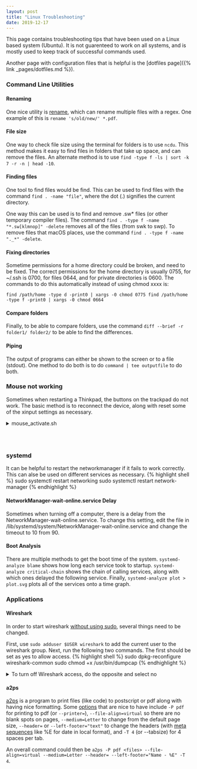 ```yaml
---
layout: post
title: "Linux Troubleshooting"
date: 2019-12-17
---
```

<!-- file:///home/miles/Documents/Scripts/usefulCMDs -->
This page contains troubleshooting tips that have been used on a Linux based system
(Ubuntu). It is not guarenteed to work on all systems, and is mostly used to keep track of
successful commands used.

Another page with configuration files that is helpful is the [dotfiles page]({% link
_pages/dotfiles.md %}).

### Command Line Utilities

#### Renaming
One nice utility is [rename](https://www.commandlinux.com/man-page/man1/rename.1.html),
which can rename multiple files with a regex. One example of this is
`rename 's/old/new/' *.pdf`.

#### File size
One way to check file size using the terminal for folders is to use `ncdu`. This method
makes it easy to find files in folders that take up space, and can remove the files. An
alternate method is to use `find -type f -ls | sort -k 7 -r -n | head -10`.

#### Finding files
One tool to find files would be find. This can be used to find files with the command
`find . -name "file"`, where the dot (.) signifies the current directory.

One way this can be used is to find and remove .sw\* files (or other temporary compiler
files). The command `find . -type f -name "*.sw[klmnop]" -delete` removes all of the files
(from swk to swp). To remove files that macOS places, use the command
`find . -type f -name "._*" -delete`.

#### Fixing directories
Sometime permissions for a home directory could be broken, and need to be fixed. The
correct permissions for the home directory is usually 0755, for \~/.ssh is 0700, for files
0644, and for private directories is 0600. The commands to do this automatically instead
of using chmod xxxx is:

`find /path/home -type d -print0 | xargs -0 chmod 0775
find /path/home -type f -print0 | xargs -0 chmod 0664`

#### Compare folders
Finally, to be able to compare folders, use the command
`diff --brief -r folder1/ folder2/` to be able to find the differences.

#### Piping
The output of programs can either be shown to the screen or to a file (stdout). One method
to do both is to do `command | tee outputfile` to do both.

### Mouse not working
Sometimes when restarting a Thinkpad, the buttons on the trackpad do not work. The basic
method is to reconnect the device, along with reset some of the xinput settings as
necessary.

<details>
<summary>mouse_activate.sh</summary>
{% highlight shell %}
{% include mouse_activate.sh %}
{% endhighlight %}
</details>
<h6>&nbsp;</h6>

### systemd
It can be helpful to restart the networkmanager if it fails to work correctly. This can
alse be used on different services as necessary.
{% highlight shell %}
sudo systemctl restart networking
sudo systemctl restart network-manager
{% endhighlight %}

#### NetworkManager-wait-online.service Delay
Sometimes when turning off a computer, there is a delay from the
NetworkManager-wait-online.service. To change this setting, edit the file in
/lib/systemd/system/NetworkManager-wait-online.service and change the timeout to 10 from
90.

#### Boot Analysis
There are multiple methods to get the boot time of the system. `systemd-analyze blame`
shows how long each service took to startup. `systemd-analyze critical-chain` shows the
chain of calling services, along with which ones delayed the following service. Finally,
`systemd-analyze plot > plot.svg` plots all of the services onto a time graph.

### Applications

#### Wireshark
In order to start wireshark [without using
sudo](https://askubuntu.com/questions/748941/im-not-able-to-use-wireshark-couldnt-run-usr-bin-dumpcap-in-child-process),
several things need to be changed.

First, use `sudo adduser $USER wireshark` to add the current user to the wireshark group.
Next, run the following two commands. The first should be set as yes to allow access.
{% highlight shell %}
sudo dpkg-reconfigure wireshark-common
sudo chmod +x /usr/bin/dumpcap
{% endhighlight %}

<details>
<summary>To turn off Wireshark access, do the opposite and select no</summary>
{% highlight shell %}
sudo dpkg-reconfigure wireshark-common
sudo chmod -x /usr/bin/dumpcap
{% endhighlight %}
</details>


#### a2ps
[a2ps](https://linux.die.net/man/1/a2ps) is a program to print files (like code) to
postscript or pdf along with having nice formatting. Some
[options](http://web.engr.oregonstate.edu/~traylor/ece473/beamer_lectures/a2ps.pdf) that
are nice to have include `-P pdf` for printing to pdf (or `--printer=`),
`--file-align=virtual` so there are no blank spots on pages, `--medium=Letter` to change
from the default page size, `--header=` or `--left-footer="text"` to change the headers
(with [meta sequences](http://theochem.ki.ku.dk/on_line_docs/a2ps/a2ps_3.html) like %E for
date in local format), and `-T 4` (or --tabsize) for 4 spaces per tab.

An overall command could then be `a2ps -P pdf <files> --file-align=virtual --medium=Letter
--header= --left-footer="Name - %E" -T 4`.
